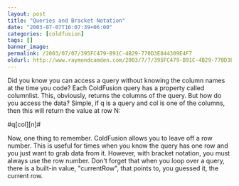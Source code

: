```yaml
---
layout: post
title: "Queries and Bracket Notation"
date: "2003-07-07T16:07:39+06:00"
categories: [coldfusion]
tags: []
banner_image: 
permalink: /2003/07/07/395FC479-B91C-4B29-770D3E844309E4F7
oldurl: http://www.raymondcamden.com/2003/7/7/395FC479-B91C-4B29-770D3E844309E4F7
---
```


Did you know you can access a query without knowing the column names at the time you code? Each ColdFusion query has a property called columnlist. This, obviously, returns the columns of the query. But how do you access the data? Simple, if q is a query and col is one of the columns, then this will return the value at row N:

#q[col][n]#

Now, one thing to remember. ColdFusion allows you to leave off a row number. This is useful for times when you know the query has one row and you just want to grab data from it. However, with bracket notation, you must always use the row number. Don't forget that when you loop over a query, there is a built-in value, "currentRow", that points to, you guessed it, the current row.